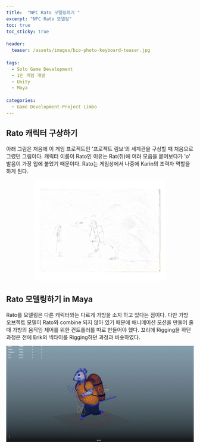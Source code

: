 ```yaml
---
title:  "NPC Rato 모델링하기 "
excerpt: "NPC Rato 모델링"
toc: true
toc_sticky: true

header:
  teaser: /assets/images/bio-photo-keyboard-teaser.jpg
  
tags:
  - Solo Game Development
  - 1인 게임 개발
  - Unity
  - Maya
  
categories:
  - Game Development-Project Limbo
---
```


## Rato 캐릭터 구상하기
아래 그림은 처음에 이 게임 프로젝트인 '프로젝트 림보'의 세계관을 구상할 때 처음으로 그렸던 그림이다. 캐릭터 이름이 Rato인 이유는 Rat(쥐)에 여러 모음을 붙여보다가 'o' 발음이 가장 입에 붙었기 때문이다.
Rato는 게임상에서 나중에 Karin의 조력자 역할을 하게 된다.

<p align="center">
<img src = "https://raw.githubusercontent.com/ronick-grammer/ronick-grammer.github.io/main/assets/images/10-Rato/KarinNRatoNBird_modeling.jpg" width="70%">
</p>

## Rato 모델링하기 in Maya
Rato를 모델링은 다른 캐릭터와는 다르게 가방을 소지 하고 있다는 점이다. 다만 가방 오브젝트 모델이 Rato와 combine 되지 않아 있기 때문에 애니메이션 모션을 만들어 줄때 가방의 움직임 제어를 위한 컨트롤러를
따로 만들어야 했다. 꼬리에 Rigging을 하던 과정은 전에 Erik의 넥타이를 Rigging하던 과정과 비슷하였다.

<p align="center">
<img src = "https://raw.githubusercontent.com/ronick-grammer/ronick-grammer.github.io/main/assets/images/10-Rato/Rato_modeling_Maya.gif">
</p>
<br>

